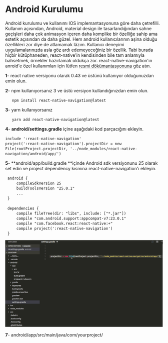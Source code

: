 # Android Kurulumu

Android kurulumu ve kullanımı IOS implemantasyonuna göre daha çetrefilli. Kullanım açısından, Android, material design ile tasarlandığından sahne geçişleri daha çok animasyon içeren daha komplike bir özelliğe sahip ama estetik açısından da daha güzel. Hem android kullanıcılarının aşina olduğu özellikleri zor diye de atlamamak lâzım. Kullanıcı deneyimi uygulamalarınızda asla göz ardı edemeyeceğiniz bir özellik. Tabi burada hiçbir kütüphaneden, react-native'in kendisinden bile tam anlamıyla bahsetmek, örnekler hazırlamak oldukça zor. react-native-navigation'ın anroid'e özel kullanımları için lütfen [resmi dökümantasyonuna](https://wix.github.io/react-native-navigation/#/android-specific-use-cases) göz atın.

**1**- react native versiyonu olarak 0.43 ve üstünü kullanıyor olduğunuzdan emin olun.

**2**- npm kullanıyorsanız 3 ve üstü versiyon kullandığınızdan emin olun.

```
   npm install react-native-navigation@latest
```

**3**- yarn kullanıyorsanız

```
   yarn add react-native-navigation@latest
```

**4**- **android/settings.gradle** içine aşağıdaki kod parçacığını ekleyin.

```
include ':react-native-navigation'
project(':react-native-navigation').projectDir = new File(rootProject.projectDir, '../node_modules/react-native-navigation/android/app/')
```

**5**- **android/app/build.gradle **içinde Android sdk versiyonunu 25 olarak set edin ve project dependency kısmına react-native-navigation'ı ekleyin.

```
 android {
     compileSdkVersion 25
     buildToolsVersion "25.0.1"
     ...
 }

 dependencies {
     compile fileTree(dir: "libs", include: ["*.jar"])
     compile "com.android.support:appcompat-v7:23.0.1"
     compile "com.facebook.react:react-native:+"
     compile project(':react-native-navigation')
 }
```

![](/assets/rnn-ios-5.gif)

**7**- android/app/src/main/java/com/yourproject/

